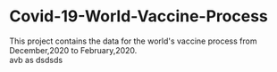 # Covid-19-World-Vaccine-Process
This project contains  the data for the world's vaccine process from December,2020 to February,2020.  
avb
as
dsdsds
